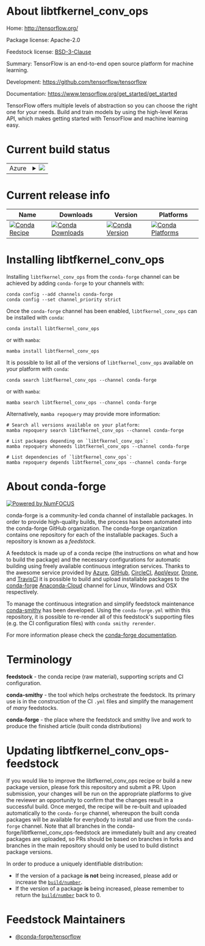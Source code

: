 About libtfkernel_conv_ops
==========================

Home: http://tensorflow.org/

Package license: Apache-2.0

Feedstock license: [BSD-3-Clause](https://github.com/conda-forge/tensorflow-feedstock-3-feedstock/blob/main/LICENSE.txt)

Summary: TensorFlow is an end-to-end open source platform for machine learning.

Development: https://github.com/tensorflow/tensorflow

Documentation: https://www.tensorflow.org/get_started/get_started

TensorFlow offers multiple levels of abstraction so you can choose the
right one for your needs. Build and train models by using the high-level
Keras API, which makes getting started with TensorFlow and machine learning
easy.


Current build status
====================


<table>
    
  <tr>
    <td>Azure</td>
    <td>
      <details>
        <summary>
          <a href="https://dev.azure.com/conda-forge/feedstock-builds/_build/latest?definitionId=&branchName=main">
            <img src="https://dev.azure.com/conda-forge/feedstock-builds/_apis/build/status/tensorflow-feedstock-3-feedstock?branchName=main">
          </a>
        </summary>
        <table>
          <thead><tr><th>Variant</th><th>Status</th></tr></thead>
          <tbody><tr>
              <td>linux_64_abseil_cpp20210324.2c_compiler_version10cuda_compiler_version11.1cudnn8cxx_compiler_version10grpc_cpp1.45</td>
              <td>
                <a href="https://dev.azure.com/conda-forge/feedstock-builds/_build/latest?definitionId=&branchName=main">
                  <img src="https://dev.azure.com/conda-forge/feedstock-builds/_apis/build/status/tensorflow-feedstock-3-feedstock?branchName=main&jobName=linux&configuration=linux_64_abseil_cpp20210324.2c_compiler_version10cuda_compiler_version11.1cudnn8cxx_compiler_version10grpc_cpp1.45" alt="variant">
                </a>
              </td>
            </tr><tr>
              <td>linux_64_abseil_cpp20210324.2c_compiler_version10cuda_compiler_version11.2cudnn8cxx_compiler_version10grpc_cpp1.45</td>
              <td>
                <a href="https://dev.azure.com/conda-forge/feedstock-builds/_build/latest?definitionId=&branchName=main">
                  <img src="https://dev.azure.com/conda-forge/feedstock-builds/_apis/build/status/tensorflow-feedstock-3-feedstock?branchName=main&jobName=linux&configuration=linux_64_abseil_cpp20210324.2c_compiler_version10cuda_compiler_version11.2cudnn8cxx_compiler_version10grpc_cpp1.45" alt="variant">
                </a>
              </td>
            </tr><tr>
              <td>linux_64_abseil_cpp20210324.2c_compiler_version10cuda_compiler_versionNonecudnnundefinedcxx_compiler_version10grpc_cpp1.45</td>
              <td>
                <a href="https://dev.azure.com/conda-forge/feedstock-builds/_build/latest?definitionId=&branchName=main">
                  <img src="https://dev.azure.com/conda-forge/feedstock-builds/_apis/build/status/tensorflow-feedstock-3-feedstock?branchName=main&jobName=linux&configuration=linux_64_abseil_cpp20210324.2c_compiler_version10cuda_compiler_versionNonecudnnundefinedcxx_compiler_version10grpc_cpp1.45" alt="variant">
                </a>
              </td>
            </tr><tr>
              <td>linux_64_abseil_cpp20210324.2c_compiler_version7cuda_compiler_version10.2cudnn7cxx_compiler_version7grpc_cpp1.45</td>
              <td>
                <a href="https://dev.azure.com/conda-forge/feedstock-builds/_build/latest?definitionId=&branchName=main">
                  <img src="https://dev.azure.com/conda-forge/feedstock-builds/_apis/build/status/tensorflow-feedstock-3-feedstock?branchName=main&jobName=linux&configuration=linux_64_abseil_cpp20210324.2c_compiler_version7cuda_compiler_version10.2cudnn7cxx_compiler_version7grpc_cpp1.45" alt="variant">
                </a>
              </td>
            </tr><tr>
              <td>linux_64_abseil_cpp20210324.2c_compiler_version9cuda_compiler_version11.0cudnn8cxx_compiler_version9grpc_cpp1.45</td>
              <td>
                <a href="https://dev.azure.com/conda-forge/feedstock-builds/_build/latest?definitionId=&branchName=main">
                  <img src="https://dev.azure.com/conda-forge/feedstock-builds/_apis/build/status/tensorflow-feedstock-3-feedstock?branchName=main&jobName=linux&configuration=linux_64_abseil_cpp20210324.2c_compiler_version9cuda_compiler_version11.0cudnn8cxx_compiler_version9grpc_cpp1.45" alt="variant">
                </a>
              </td>
            </tr><tr>
              <td>osx_64_abseil_cpp20210324.2grpc_cpp1.45</td>
              <td>
                <a href="https://dev.azure.com/conda-forge/feedstock-builds/_build/latest?definitionId=&branchName=main">
                  <img src="https://dev.azure.com/conda-forge/feedstock-builds/_apis/build/status/tensorflow-feedstock-3-feedstock?branchName=main&jobName=osx&configuration=osx_64_abseil_cpp20210324.2grpc_cpp1.45" alt="variant">
                </a>
              </td>
            </tr><tr>
              <td>osx_arm64_abseil_cpp20210324.2grpc_cpp1.45</td>
              <td>
                <a href="https://dev.azure.com/conda-forge/feedstock-builds/_build/latest?definitionId=&branchName=main">
                  <img src="https://dev.azure.com/conda-forge/feedstock-builds/_apis/build/status/tensorflow-feedstock-3-feedstock?branchName=main&jobName=osx&configuration=osx_arm64_abseil_cpp20210324.2grpc_cpp1.45" alt="variant">
                </a>
              </td>
            </tr>
          </tbody>
        </table>
      </details>
    </td>
  </tr>
</table>

Current release info
====================

| Name | Downloads | Version | Platforms |
| --- | --- | --- | --- |
| [![Conda Recipe](https://img.shields.io/badge/recipe-libtfkernel_conv_ops-green.svg)](https://anaconda.org/conda-forge/libtfkernel_conv_ops) | [![Conda Downloads](https://img.shields.io/conda/dn/conda-forge/libtfkernel_conv_ops.svg)](https://anaconda.org/conda-forge/libtfkernel_conv_ops) | [![Conda Version](https://img.shields.io/conda/vn/conda-forge/libtfkernel_conv_ops.svg)](https://anaconda.org/conda-forge/libtfkernel_conv_ops) | [![Conda Platforms](https://img.shields.io/conda/pn/conda-forge/libtfkernel_conv_ops.svg)](https://anaconda.org/conda-forge/libtfkernel_conv_ops) |

Installing libtfkernel_conv_ops
===============================

Installing `libtfkernel_conv_ops` from the `conda-forge` channel can be achieved by adding `conda-forge` to your channels with:

```
conda config --add channels conda-forge
conda config --set channel_priority strict
```

Once the `conda-forge` channel has been enabled, `libtfkernel_conv_ops` can be installed with `conda`:

```
conda install libtfkernel_conv_ops
```

or with `mamba`:

```
mamba install libtfkernel_conv_ops
```

It is possible to list all of the versions of `libtfkernel_conv_ops` available on your platform with `conda`:

```
conda search libtfkernel_conv_ops --channel conda-forge
```

or with `mamba`:

```
mamba search libtfkernel_conv_ops --channel conda-forge
```

Alternatively, `mamba repoquery` may provide more information:

```
# Search all versions available on your platform:
mamba repoquery search libtfkernel_conv_ops --channel conda-forge

# List packages depending on `libtfkernel_conv_ops`:
mamba repoquery whoneeds libtfkernel_conv_ops --channel conda-forge

# List dependencies of `libtfkernel_conv_ops`:
mamba repoquery depends libtfkernel_conv_ops --channel conda-forge
```


About conda-forge
=================

[![Powered by
NumFOCUS](https://img.shields.io/badge/powered%20by-NumFOCUS-orange.svg?style=flat&colorA=E1523D&colorB=007D8A)](https://numfocus.org)

conda-forge is a community-led conda channel of installable packages.
In order to provide high-quality builds, the process has been automated into the
conda-forge GitHub organization. The conda-forge organization contains one repository
for each of the installable packages. Such a repository is known as a *feedstock*.

A feedstock is made up of a conda recipe (the instructions on what and how to build
the package) and the necessary configurations for automatic building using freely
available continuous integration services. Thanks to the awesome service provided by
[Azure](https://azure.microsoft.com/en-us/services/devops/), [GitHub](https://github.com/),
[CircleCI](https://circleci.com/), [AppVeyor](https://www.appveyor.com/),
[Drone](https://cloud.drone.io/welcome), and [TravisCI](https://travis-ci.com/)
it is possible to build and upload installable packages to the
[conda-forge](https://anaconda.org/conda-forge) [Anaconda-Cloud](https://anaconda.org/)
channel for Linux, Windows and OSX respectively.

To manage the continuous integration and simplify feedstock maintenance
[conda-smithy](https://github.com/conda-forge/conda-smithy) has been developed.
Using the ``conda-forge.yml`` within this repository, it is possible to re-render all of
this feedstock's supporting files (e.g. the CI configuration files) with ``conda smithy rerender``.

For more information please check the [conda-forge documentation](https://conda-forge.org/docs/).

Terminology
===========

**feedstock** - the conda recipe (raw material), supporting scripts and CI configuration.

**conda-smithy** - the tool which helps orchestrate the feedstock.
                   Its primary use is in the construction of the CI ``.yml`` files
                   and simplify the management of *many* feedstocks.

**conda-forge** - the place where the feedstock and smithy live and work to
                  produce the finished article (built conda distributions)


Updating libtfkernel_conv_ops-feedstock
=======================================

If you would like to improve the libtfkernel_conv_ops recipe or build a new
package version, please fork this repository and submit a PR. Upon submission,
your changes will be run on the appropriate platforms to give the reviewer an
opportunity to confirm that the changes result in a successful build. Once
merged, the recipe will be re-built and uploaded automatically to the
`conda-forge` channel, whereupon the built conda packages will be available for
everybody to install and use from the `conda-forge` channel.
Note that all branches in the conda-forge/libtfkernel_conv_ops-feedstock are
immediately built and any created packages are uploaded, so PRs should be based
on branches in forks and branches in the main repository should only be used to
build distinct package versions.

In order to produce a uniquely identifiable distribution:
 * If the version of a package **is not** being increased, please add or increase
   the [``build/number``](https://docs.conda.io/projects/conda-build/en/latest/resources/define-metadata.html#build-number-and-string).
 * If the version of a package **is** being increased, please remember to return
   the [``build/number``](https://docs.conda.io/projects/conda-build/en/latest/resources/define-metadata.html#build-number-and-string)
   back to 0.

Feedstock Maintainers
=====================

* [@conda-forge/tensorflow](https://github.com/conda-forge/tensorflow/)

